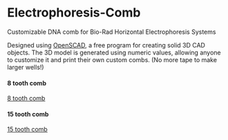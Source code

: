 # Electrophoresis-Comb
Customizable DNA comb for Bio-Rad Horizontal Electrophoresis Systems

Designed using [OpenSCAD](http://www.openscad.org/), a free program for creating solid 3D CAD objects.  The 3D model is generated using numeric values, allowing anyone to customize it and print their own custom combs.  (No more tape to make larger wells!)

#### 8 tooth comb
  
[8 tooth comb](https://github.com/admish/Electrophoresis-Comb/blob/master/STL%20Files/8teeth.jpg?raw=true "8 tooth comb")
  
#### 15 tooth comb
[15 tooth comb](https://github.com/admish/Electrophoresis-Comb/blob/master/STL%20Files/15teeth.jpg?raw=true "15 tooth comb")
